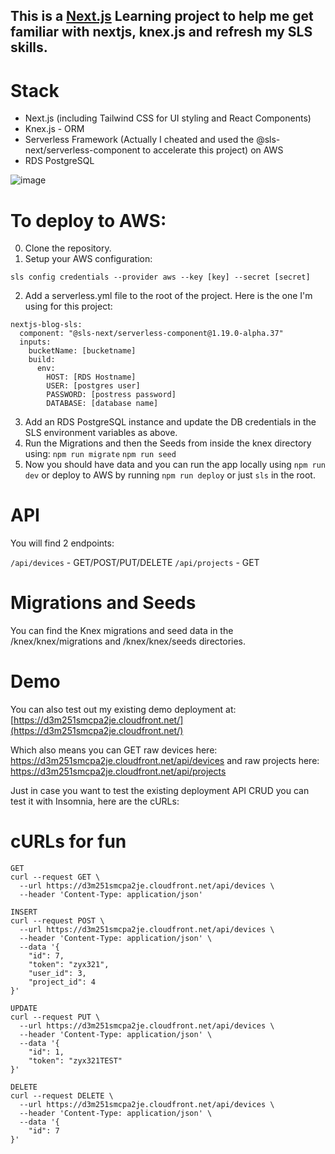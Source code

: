 ## This is a [Next.js](https://nextjs.org/) Learning project to help me get familiar with nextjs, knex.js and refresh my SLS skills.

# Stack
- Next.js (including Tailwind CSS for UI styling and React Components)
- Knex.js - ORM
- Serverless Framework (Actually I cheated and used the @sls-next/serverless-component to accelerate this project) on AWS
- RDS PostgreSQL

![image](https://user-images.githubusercontent.com/3117159/111290134-12996a00-8603-11eb-9076-b1f787653cf6.png)

# To deploy to AWS:

0. Clone the repository.
1. Setup your AWS configuration:
```
sls config credentials --provider aws --key [key] --secret [secret]
``` 

2. Add a serverless.yml file to the root of the project.  Here is the one I'm using for this project:
```
nextjs-blog-sls:
  component: "@sls-next/serverless-component@1.19.0-alpha.37"
  inputs:
    bucketName: [bucketname]
    build:
      env:
        HOST: [RDS Hostname]
        USER: [postgres user]
        PASSWORD: [postress password]
        DATABASE: [database name]
```

3. Add an RDS PostgreSQL instance and update the DB credentials in the SLS environment variables as above.
4. Run the Migrations and then the Seeds from inside the knex directory using:
`npm run migrate`
`npm run seed`
5. Now you should have data and you can run the app locally using `npm run dev` or deploy to AWS by running `npm run deploy` or just `sls` in the root.

# API
You will find 2 endpoints:

`/api/devices` - GET/POST/PUT/DELETE
`/api/projects` - GET

# Migrations and Seeds
You can find the Knex migrations and seed data in the /knex/knex/migrations and /knex/knex/seeds directories.

# Demo
You can also test out my existing demo deployment at: [https://d3m251smcpa2je.cloudfront.net/](https://d3m251smcpa2je.cloudfront.net/)

Which also means you can GET raw devices here: https://d3m251smcpa2je.cloudfront.net/api/devices
and raw projects here: https://d3m251smcpa2je.cloudfront.net/api/projects

Just in case you want to test the existing deployment API CRUD you can test it with Insomnia, here are the cURLs:

# cURLs for fun
```
GET
curl --request GET \
  --url https://d3m251smcpa2je.cloudfront.net/api/devices \
  --header 'Content-Type: application/json'
```

```
INSERT
curl --request POST \
  --url https://d3m251smcpa2je.cloudfront.net/api/devices \
  --header 'Content-Type: application/json' \
  --data '{
	"id": 7,
	"token": "zyx321",
	"user_id": 3,
	"project_id": 4
}'
```

```
UPDATE
curl --request PUT \
  --url https://d3m251smcpa2je.cloudfront.net/api/devices \
  --header 'Content-Type: application/json' \
  --data '{
	"id": 1,
	"token": "zyx321TEST"
}'
```

```
DELETE
curl --request DELETE \
  --url https://d3m251smcpa2je.cloudfront.net/api/devices \
  --header 'Content-Type: application/json' \
  --data '{
	"id": 7
}'
```
